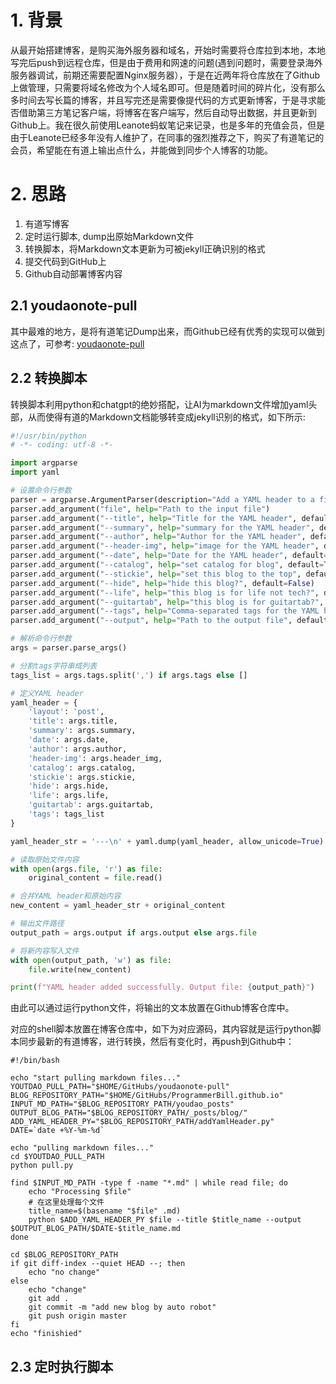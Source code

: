 # 1. 背景

从最开始搭建博客，是购买海外服务器和域名，开始时需要将仓库拉到本地，本地写完后push到远程仓库，但是由于费用和网速的问题(遇到问题时，需要登录海外服务器调试，前期还需要配置Nginx服务器），于是在近两年将仓库放在了Github上做管理，只需要将域名修改为个人域名即可。但是随着时间的碎片化，没有那么多时间去写长篇的博客，并且写完还是需要像提代码的方式更新博客，于是寻求能否借助第三方笔记客户端，将博客在客户端写，然后自动导出数据，并且更新到Github上。我在很久前使用Leanote蚂蚁笔记来记录，也是多年的充值会员，但是由于Leanote已经多年没有人维护了，在同事的强烈推荐之下，购买了有道笔记的会员，希望能在有道上输出点什么，并能做到同步个人博客的功能。


# 2. 思路


1. 有道写博客
2. 定时运行脚本, dump出原始Markdown文件
3. 转换脚本，将Markdown文本更新为可被jekyll正确识别的格式
4. 提交代码到GitHub上
5. Github自动部署博客内容

## 2.1 youdaonote-pull

其中最难的地方，是将有道笔记Dump出来，而Github已经有优秀的实现可以做到这点了，可参考:
[youdaonote-pull](https://github.com/DeppWang/youdaonote-pull)


## 2.2 转换脚本


转换脚本利用python和chatgpt的绝妙搭配，让AI为markdown文件增加yaml头部，从而使得有道的Markdown文档能够转变成jekyll识别的格式，如下所示:


```python
#!/usr/bin/python
# -*- coding: utf-8 -*-

import argparse
import yaml

# 设置命令行参数
parser = argparse.ArgumentParser(description="Add a YAML header to a file.")
parser.add_argument("file", help="Path to the input file")
parser.add_argument("--title", help="Title for the YAML header", default="Default Title")
parser.add_argument("--summary", help="summary for the YAML header", default="Default Summary")
parser.add_argument("--author", help="Author for the YAML header", default="Bill")
parser.add_argument("--header-img", help="image for the YAML header", default="img/bill/header-posts/2024-01-24-header.png")
parser.add_argument("--date", help="Date for the YAML header", default="2024-01-25")
parser.add_argument("--catalog", help="set catalog for blog", default=True)
parser.add_argument("--stickie", help="set this blog to the top", default=False)
parser.add_argument("--hide", help="hide this blog?", default=False)
parser.add_argument("--life", help="this blog is for life not tech?", default=False)
parser.add_argument("--guitartab", help="this blog is for guitartab?", default=False)
parser.add_argument("--tags", help="Comma-separated tags for the YAML header", default="")
parser.add_argument("--output", help="Path to the output file", default=None)

# 解析命令行参数
args = parser.parse_args()

# 分割tags字符串成列表
tags_list = args.tags.split(',') if args.tags else []

# 定义YAML header
yaml_header = {
    'layout': 'post',
    'title': args.title,
    'summary': args.summary,
    'date': args.date,
    'author': args.author,
    'header-img': args.header_img,
    'catalog': args.catalog,
    'stickie': args.stickie,
    'hide': args.hide,
    'life': args.life,
    'guitartab': args.guitartab,
    'tags': tags_list
}

yaml_header_str = '---\n' + yaml.dump(yaml_header, allow_unicode=True) + '---\n'

# 读取原始文件内容
with open(args.file, 'r') as file:
    original_content = file.read()

# 合并YAML header和原始内容
new_content = yaml_header_str + original_content

# 输出文件路径
output_path = args.output if args.output else args.file

# 将新内容写入文件
with open(output_path, 'w') as file:
    file.write(new_content)

print(f"YAML header added successfully. Output file: {output_path}")
```

由此可以通过运行python文件，将输出的文本放置在Github博客仓库中。

对应的shell脚本放置在博客仓库中，如下为对应源码，其内容就是运行python脚本同步最新的有道博客，进行转换，然后有变化时，再push到Github中：


```shell
#!/bin/bash

echo "start pulling markdown files..."
YOUTDAO_PULL_PATH="$HOME/GitHubs/youdaonote-pull"
BLOG_REPOSITORY_PATH="$HOME/GitHubs/ProgrammerBill.github.io"
INPUT_MD_PATH="$BLOG_REPOSITORY_PATH/youdao_posts"
OUTPUT_BLOG_PATH="$BLOG_REPOSITORY_PATH/_posts/blog/"
ADD_YAML_HEADER_PY="$BLOG_REPOSITORY_PATH/addYamlHeader.py"
DATE=`date +%Y-%m-%d`

echo "pulling markdown files..."
cd $YOUTDAO_PULL_PATH
python pull.py

find $INPUT_MD_PATH -type f -name "*.md" | while read file; do
    echo "Processing $file"
    # 在这里处理每个文件
    title_name=$(basename "$file" .md)
    python $ADD_YAML_HEADER_PY $file --title $title_name --output $OUTPUT_BLOG_PATH/$DATE-$title_name.md
done

cd $BLOG_REPOSITORY_PATH
if git diff-index --quiet HEAD --; then
    echo "no change"
else
    echo "change"
    git add .
    git commit -m "add new blog by auto robot"
    git push origin master
fi
echo "finishied"

```


## 2.3 定时执行脚本









